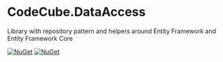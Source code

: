 # CodeCube.DataAccess
Library with repository pattern and helpers around Entity Framework and Entity Framework Core

[![NuGet](https://img.shields.io/nuget/vpre/CodeCube.DataAccess.EntityFramework.svg)](https://www.nuget.org/packages/CodeCube.DataAccess.EntityFramework)
[![NuGet](https://img.shields.io/nuget/dt/CodeCube.DataAccess.EntityFramework.svg)](https://www.nuget.org/packages/CodeCube.DataAccess.EntityFramework) 